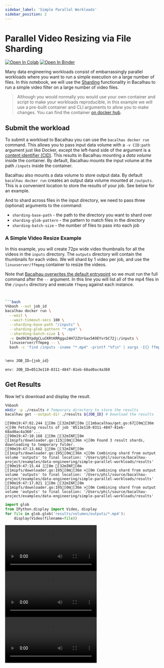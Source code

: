 ```yaml
---
sidebar_label: 'Simple Parallel Workloads'
sidebar_position: 2
---
```

# Parallel Video Resizing via File Sharding

[![Open In Colab](https://colab.research.google.com/assets/colab-badge.svg)](https://colab.research.google.com/github/bacalhau-project/examples/blob/main/data-engineering/video-filter-sharding/index.ipynb)
[![Open In Binder](https://mybinder.org/badge.svg)](https://mybinder.org/v2/gh/bacalhau-project/examples/HEAD?labpath=data-engineering%2Fvideo-filter-sharding%2Findex.ipynb)

Many data engineering workloads consist of embarrassingly parallel workloads where you want to run a simple execution on a large number of files. In this notebook, we will use the [Sharding](https://docs.bacalhau.org/getting-started/parallel-workloads) functionality in Bacalhau to run a simple video filter on a large number of video files.

> Although you would normally you would use your own container and script to make your workloads reproducible, in this example we will use a pre-built container and CLI arguments to allow you to make changes. You can find the container [on docker hub](https://hub.docker.com/r/linuxserver/ffmpeg).

## Submit the workload

To submit a workload to Bacalhau you can use the `bacalhau docker run` command. This allows you to pass input data volume with a `-v CID:path` argument just like Docker, except the left-hand side of the argument is a [content identifier (CID)](https://github.com/multiformats/cid). This results in Bacalhau mounting a *data volume* inside the container. By default, Bacalhau mounts the input volume at the path `/inputs` inside the container.

Bacalhau also mounts a data volume to store output data. By default `bacalhau docker run` creates an output data volume mounted at `/outputs`. This is a convenient location to store the results of your job. See below for an example.

And to shard across files in the input directory, we need to pass three (optional) arguments to the command:

* `sharding-base-path` - the path to the directory you want to shard over
* `sharding-glob-pattern` - the pattern to match files in the directory
* `sharding-batch-size` - the number of files to pass into each job

### A Simple Video Resize Example

In this example, you will create 72px wide video thumbnails for all the videos in the `inputs` directory. The `outputs` directory will contain the thumbnails for each video. We will shard by 1 video per job, and use the `linuxserver/ffmpeg` container to resize the videos.

Note that [Bacalhau overwrites the default entrypoint](https://github.com/filecoin-project/bacalhau/blob/v0.2.3/cmd/bacalhau/docker_run.go#L64) so we must run the full command after the `--` argument. In this line you will list all of the mp4 files in the `/inputs` directory and execute `ffmpeg` against each instance.

```bash


```bash
%%bash --out job_id
bacalhau docker run \
  --wait \
  --wait-timeout-secs 100 \
  --sharding-base-path "/inputs" \
  --sharding-glob-pattern "*.mp4" \
  --sharding-batch-size 1 \
  -v Qmd9CBYpdgCLuCKRtKRRggu24H72ZUrGax5A9EYvrbC72j:/inputs \
  linuxserver/ffmpeg -- \
  bash -c 'find /inputs -iname "*.mp4" -printf "%f\n" | xargs -I{} ffmpeg -y -i /inputs/{} -vf "scale=-1:72,setsar=1:1" /outputs/scaled_{}'
  
```


```python
%env JOB_ID={job_id}
```

    env: JOB_ID=0513e110-0311-4847-81eb-68ad0ac4a360


## Get Results

Now let's download and display the result.


```bash
%%bash
mkdir -p ./results # Temporary directory to store the results
bacalhau get --output-dir ./results ${JOB_ID} # Download the results
```

    [90m19:47:02.244 |[0m [32mINF[0m [1mbacalhau/get.go:67[0m[36m >[0m Fetching results of job '0513e110-0311-4847-81eb-68ad0ac4a360'...
    [90m19:47:10.168 |[0m [32mINF[0m [1mipfs/downloader.go:115[0m[36m >[0m Found 3 result shards, downloading to temporary folder.
    [90m19:47:13.662 |[0m [32mINF[0m [1mipfs/downloader.go:195[0m[36m >[0m Combining shard from output volume 'outputs' to final location: '/Users/phil/source/bacalhau-project/examples/data-engineering/simple-parallel-workloads/results'
    [90m19:47:15.44 |[0m [32mINF[0m [1mipfs/downloader.go:195[0m[36m >[0m Combining shard from output volume 'outputs' to final location: '/Users/phil/source/bacalhau-project/examples/data-engineering/simple-parallel-workloads/results'
    [90m19:47:17.021 |[0m [32mINF[0m [1mipfs/downloader.go:195[0m[36m >[0m Combining shard from output volume 'outputs' to final location: '/Users/phil/source/bacalhau-project/examples/data-engineering/simple-parallel-workloads/results'



```python
import glob
from IPython.display import Video, display
for file in glob.glob('results/volumes/outputs/*.mp4'):
    display(Video(filename=file))
```


<video src="results/volumes/outputs/scaled_Prominent Late Gothic styled architecture.mp4" controls  >
      Your browser does not support the <code>video</code> element.
    </video>



<video src="results/volumes/outputs/scaled_Calm waves on a rocky sea gulf.mp4" controls  >
      Your browser does not support the <code>video</code> element.
    </video>



<video src="results/volumes/outputs/scaled_Bird flying over the lake.mp4" controls  >
      Your browser does not support the <code>video</code> element.
    </video>

